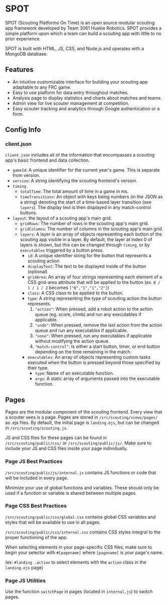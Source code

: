 # SPOT
SPOT (Scouting Platforms On Time) is an open source modular scouting app framework developed by Team 3061 Huskie Robotics. SPOT provides a simple platform upon which a team can build a scouting app with little to no prior experience.

SPOT is built with HTML, JS, CSS, and Node.js and operates with a MongoDB database.


## Features
- An intuitive customizable interface for building your scouting app adaptable to any FRC game.
- Easy to use platform for data entry throughout matches.
- Analysis page to display statistics and charts about matches and teams.
- Admin view for live scouter management at competition.
- Easy scouter tracking and analytics through Google authentication or a form.


## Config Info

### client.json
`client.json` includes all of the information that encompasses a scouting app's basic frontend and data collection.

- `gameId`: A unique identifier for the current year's game. This is separate from version. 
- `version`: A string identifying the scouting frontend's version.
- `timing`
    - `totalTime`: The total amount of time in a game in ms.
    - `timeTransitions`: An object with keys being numbers (in the JSON as a string) denoting the start of a time-based layer transition (see `layers`). The display text is then displayed in any match-control buttons.
- `layout`: the layout of a scouting app's main grid.
    - `gridRows`: The number of rows in the scouting app's main grid.
    - `gridColumns`: The number of columns in the scouting app's main grid.
    - `layers`: A layer is an array of objects representing each button of the scouting app visible in a layer. By default, the layer at index 0 of layers is shown, but this can be changed through `timing`, or by `executables` triggered by a button press.
        - `id`: A unique identifier string for the button that represents a scouting action
        - `displayText`: The text to be displayed inside of the button (optional)
        - `gridArea`: An array of four strings representing each element of a CSS grid-area attribute that will be applied to the button (ex. `0 / 1 / 1 / 2` becomes `["0","1","1","2"]`)
        - `class`: A CSS class to be applied to the button.
        - `type`: A string representing the type of scouting action the button represents.
            1. `"action"`: When pressed, add a robot action to the action queue (eg. score, climb) and run any executables if applicable.
            2. `"undo"`: When pressed, remove the last action from the action queue and run any executables if applicable.
            3. `"none"`: When pressed, run any executables if applicable without modifying the action queue.
            4. `"match-control"`: Is either a start button, timer, or end button depending on the time remaining in the match.
        - `executables`: An array of objects representing custom tasks executed when the button is pressed beyond those specified by their type.
            - `type`: Name of an executable function.
            - `args`: A static array of arguments passed into the executable function.

## Pages
Pages are the modular component of the scouting frontend. Every view that a scouter sees is a page. Pages are stored in `/src/scouting/views/pages/` as .ejs files. By default, the initial page is `landing.ejs`, but can be changed in `/src/scouting/scouting.js`.

JS and CSS files for these pages can be found in `/src/scouting/public/css/` or `/src/scouting/public/js/`. Make sure to include your JS and CSS files inside your page individually. 


### Page JS Best Practices
`/src/scouting/public/js/internal.js` contains JS functions or code that will be included in every page. 

Minimize your use of  global functions and variables. These should only be used if a function or variable is shared between multiple pages.


### Page CSS Best Practices

`/src/scouting/public/css/global.css` contains global CSS variables and styles that will be available to use in all pages.

`/src/scouting/public/css/internal.css` contains CSS styles integral to the proper functioning of the app.

When selecting elements in your page-specific CSS files, make sure to begin your selector with `#[pagename]` where `[pagename]` is your page's name.

(ex: `#landing .action` to select elements with the `action` class in the `landing.ejs` page)

### Page JS Utilities

Use the function `switchPage` in pages (located in `internal.js`) to switch pages.